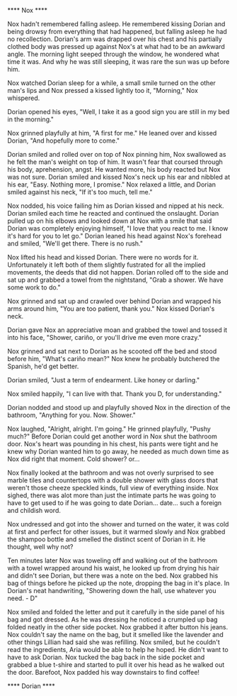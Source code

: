 **** Nox ****

Nox hadn't remembered falling asleep.  He remembered kissing Dorian and being drowsy from everything that had happened, but falling asleep he had no recollection.   Dorian's arm was drapped over his chest and his partially clothed body was pressed up against Nox's at what had to be an awkward angle.  The morning light seeped through the window, he wondered what time it was.  And why he was still sleeping, it was rare the sun was up before him.  

Nox watched Dorian sleep for a while, a small smile turned on the other man's lips and Nox pressed a kissed lightly too it, "Morning," Nox whispered.

Dorian opened his eyes, "Well, I take it as a good sign you are still in my bed in the morning."

Nox grinned playfully at him, "A first for me."  He leaned over and kissed Dorian, "And hopefully more to come."

Dorian smiled and rolled over on top of Nox pinning him, Nox swallowed as he felt the man's weight on top of him.  It wasn't fear that coursed through his body, aprehension, angst.  He wanted more, his body reacted but Nox was not sure.  Dorian smiled and kissed Nox's neck up his ear and nibbled at his ear, "Easy.  Nothing more, I promise."  Nox relaxed a little, and Dorian smiled against his neck, "If it's too much, tell me."

Nox nodded, his voice failing him as Dorian kissed and nipped at his neck.  Dorian smiled each time he reacted and continued the onslaught.  Dorian pulled up on his elbows and looked down at Nox with a smile that said Dorian was completely enjoying himself, "I love that you react to me.  I know it's hard for you to let go."  Dorian leaned his head against Nox's forehead and smiled, "We'll get there.  There is no rush."

Nox lifted his head and kissed Dorian. There were no words for it.  Unfortunately it left both of them slightly fustrated for all the implied movements, the deeds that did not happen.  Dorian rolled off to the side and sat up and grabbed a towel from the nightstand, "Grab a shower.  We have some work to do."

Nox grinned and sat up and crawled over behind Dorian and wrapped his arms around him, "You are too patient, thank you."  Nox kissed Dorian's neck.  

Dorian gave Nox an appreciative moan and grabbed the towel and tossed it into his face, "Shower, cariño, or you'll drive me even more crazy."

Nox grinned and sat next to Dorian as he scooted off the bed and stood before him, "What's cariño mean?"  Nox knew he probably butchered the Spanish, he'd get better.  

Dorian smiled, "Just a term of endearment.  Like honey or darling."

Nox smiled happily, "I can live with that.  Thank you D, for understanding."

Dorian nodded and stood up and playfully shoved Nox in the direction of the bathroom, "Anything for you.  Now. Shower."

Nox laughed, "Alright, alright.  I'm going."  He grinned playfully, "Pushy much?"  Before Dorian could get another word in Nox shut the bathroom door.  Nox's heart was pounding in his chest, his pants were tight and he knew why Dorian wanted him to go away, he needed as much down time as Nox did right that moment.  Cold shower? or...

Nox finally looked at the bathroom and was not overly surprised to see marble tiles and countertops with a double shower with glass doors that weren't those cheeze speckled kinds, full view of everything inside.  Nox sighed, there was alot more than just the intimate parts he was going to have to get used to if he was going to date Dorian... date... such a foreign and childish word.

Nox undressed and got into the shower and turned on the water, it was cold at first and perfect for other issues, but it warmed slowly and Nox grabbed the shampoo bottle and smelled the distinct scent of Dorian in it.  He thought, well why not?

Ten minutes later Nox was toweling off and walking out of the bathroom with a towel wrapped around his waist, he looked up from drying his hair and didn't see Dorian, but there was a note on the bed.  Nox grabbed his bag of things before he picked up the note, dropping the bag in it's place.  In Dorian's neat handwriting, "Showering down the hall, use whatever you need. - D"

Nox smiled and folded the letter and put it carefully in the side panel of his bag and got dressed.  As he was dressing he noticed a crumpled up bag folded neatly in the other side pocket.  Nox grabbed it after button his jeans.  Nox couldn't say the name on the bag, but it smelled like the lavender and other things Lillian had said she was refilling.  Nox smiled, but he couldn't read the ingredients, Aria would be able to help he hoped.  He didn't want to have to ask Dorian.  Nox tucked the bag back in the side pocket and grabbed a blue t-shire and started to pull it over his head as he walked out the door.  Barefoot, Nox padded his way downstairs to find coffee!

**** Dorian ****

